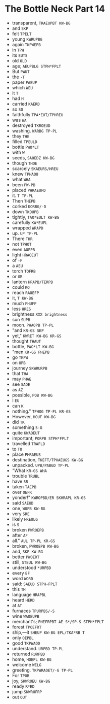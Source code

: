 # The Bottle Neck Part 14

* transparent, `TRAEUPBT KW-BG`
* and `SKP`
* felt `TPELT`
* young `KWRUPBG`
* again `TKPWEPB`
* in `TPH`
* its `EUTS`
* old `OLD`
* age; `AEUPBLG STPH*FPLT`
* But `PWUT`
* the `-T`
* paper `PAEUP`
* which `WEU`
* it `T`
* had `H`
* carried `KAERD`
* so `SO`
* faithfully `TPA*EUT/TPHREU`
* was `WA`
* destroyed `TKROEUD`
* washing. `WARBG TP-PL`
* they `THE`
* filled `TPEULD`
* bottle `PWO*LT`
* with `W`
* seeds, `SAOEDZ KW-BG`
* though `THOE`
* scarcely `SKAEURS/HREU`
* knew `TPHAOU`
* what `WHA`
* been `PW-PB`
* placed `PHRAEUFD`
* it. `T TP-PL`
* Then `THEPB`
* corked `KORBG/-D`
* down `TKOUPB`
* tightly, `TAO*EULT KW-BG`
* carefully `KA*EUFL`
* wrapped `WRAPD`
* up. `UP TP-PL`
* There `THR`
* not `TPHOT`
* even `AOEPB`
* light `HRAOEUT`
* of `-F`
* a `AEU`
* torch `TOFRB`
* or `OR`
* lantern `HRAPB/TERPB`
* could `KO`
* reach `RAOEFP`
* it, `T KW-BG`
* much `PHUFP`
* less `HRES`
* brightness `XXX brightness`
* sun `SUPB`
* moon. `PHAOPB TP-PL`
* "and `KR-GS SKP`
* yet," `KWRET KW-BG KR-GS`
* thought `THAUT`
* bottle, `PWO*LT KW-BG`
* "men `KR-GS PHEPB`
* go `TKPW`
* on `OPB`
* journey `SKWRURPB`
* that `THA`
* may `PHAE`
* see `SAOE`
* as `AZ`
* possible, `POB KW-BG`
* I `EU`
* can `K`
* nothing." `TPHOG TP-PL KR-GS`
* However, `HOUF KW-BG`
* did `TK`
* something `S-G`
* quite `KWAOEUT`
* important; `PORPB STPH*FPLT`
* travelled `TRAFLD`
* to `TO`
* place `PHRAEUS`
* destination, `TKEFT/TPHAEUGS KW-BG`
* unpacked. `UPB/PABGD TP-PL`
* "What `KR-GS WHA`
* trouble `TRUBL`
* have `SR`
* taken `TAEPB`
* over `OEFR`
* yonder!" `KWROPBD/ER SKHRAPL KR-GS`
* said `SAEUD`
* one, `WUPB KW-BG`
* very `SRE`
* likely `HREULG`
* is `S`
* broken `PWROEPB`
* after `AF`
* all." `AUL TP-PL KR-GS`
* broken, `PWROEPB KW-BG`
* and, `SKP KW-BG`
* better `PWOERT`
* still, `STEUL KW-BG`
* understood `*URPBD`
* every `EF`
* word `WORD`
* said: `SAEUD STPH-FPLT`
* this `TH`
* language `HRAPBL`
* heard `HERD`
* at `AT`
* furnaces `TPURPBS/-S`
* wine `WAOEUPB`
* merchant's; `PHEFRPBT AE S*/SP-S STPH*FPLT`
* forest `TPOEFRT`
* ship,—it `SHEUP KW-BG EPL/TKA*RB T`
* only `OEPBL`
* good `TKPWAOD`
* understand. `URPBD TP-PL`
* returned `RURPBD`
* home, `HOEPL KW-BG`
* welcome `WELG`
* greeting. `TKPWRAOET/-G TP-PL`
* For `TPOR`
* joy, `SKWROEU KW-BG`
* ready `R*ED`
* jump `SKWRUFRP`
* out `OUT`
